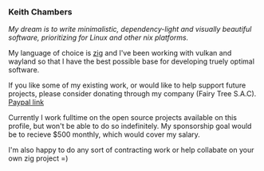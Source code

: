 ### Keith Chambers

*My dream is to write minimalistic, dependency-light and visually beautiful software, prioritizing for Linux and other nix platforms.*

My language of choice is [zig](ziglang.org) and I've been working with vulkan and wayland so that I have the best possible base for developing truely optimal software. 

If you like some of my existing work, or would like to help support future projects, please consider donating through my company (Fairy Tree S.A.C). [Paypal link](paypal.me/fairytreesoftware)

Currently I work fulltime on the open source projects available on this profile, but won't be able to do so indefinitely. My sponsorship goal would be to recieve $500 monthly, which would cover my salary.

I'm also happy to do any sort of contracting work or help collabate on your own zig project =)